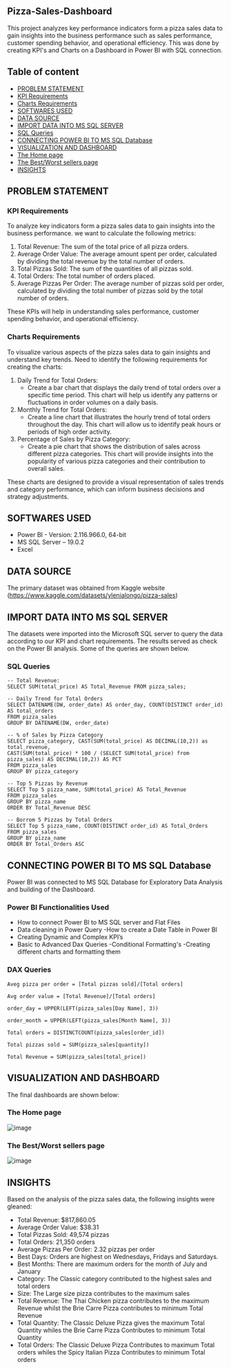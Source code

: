 ## Pizza-Sales-Dashboard
This project analyzes key performance indicators form a pizza sales data to gain insights into the business performance such as sales performance, customer spending behavior, and operational efficiency. This was done by creating KPI's and Charts on a Dashboard in Power BI with SQL connection.

## Table of content
- [PROBLEM STATEMENT](#problem_statement)
- [KPI Requirements](#kpi_requirements)
- [Charts Requirements](#charts_requirements)
- [SOFTWARES USED](#softwares_used)
- [DATA SOURCE](#data_source)
- [IMPORT DATA INTO MS SQL SERVER](#import_data_into_ms_sql_server)
- [SQL Queries](#sql_queries)
- [CONNECTING POWER BI TO MS SQL Database](#connecting_power_bi_to_ms_sql_database)
- [VISUALIZATION AND DASHBOARD](#visualization_and_dashboard)
- [The Home page](#the_home_page)
- [The Best/Worst sellers page](#thebest/worst_sellers_page)
- [INSIGHTS](#insights)
  

## PROBLEM STATEMENT
### KPI Requirements
To analyze key indicators form a pizza sales data to gain insights into the business performance. we want to calculate the following metrics:
1.	Total Revenue: The sum of the total price of all pizza orders.
2.	Average Order Value: The average amount spent per order, calculated by dividing the total revenue by the total number of orders.
3.	Total Pizzas Sold: The sum of the quantities of all pizzas sold.
4.	Total Orders: The total number of orders placed.
5.	Average Pizzas Per Order: The average number of pizzas sold per order, calculated by dividing the total number of pizzas sold by the total number of orders.

These KPIs will help in understanding sales performance, customer spending behavior, and operational efficiency.

### Charts Requirements
To visualize various aspects of the pizza sales data to gain insights and understand key trends. Need to identify the following requirements for creating the charts:
1.	Daily Trend for Total Orders:
    -	Create a bar chart that displays the daily trend of total orders over a specific time period. This chart will help us identify any patterns or fluctuations in order volumes on a daily basis.
2.	Monthly Trend for Total Orders:
    -	Create a line chart that illustrates the hourly trend of total orders throughout the day. This chart will allow us to identify peak hours or periods of high order activity.
3.	Percentage of Sales by Pizza Category:
    -	Create a pie chart that shows the distribution of sales across different pizza categories. This chart will provide insights into the popularity of various pizza categories and their contribution to overall sales.

These charts are designed to provide a visual representation of sales trends and category performance, which can inform business decisions and strategy adjustments.

## SOFTWARES USED
  - Power BI - Version: 2.116.966.0, 64-bit
  - MS SQL Server – 19.0.2
  - Excel 

## DATA SOURCE
The primary dataset was obtained from Kaggle website (https://www.kaggle.com/datasets/ylenialongo/pizza-sales) 

## IMPORT DATA INTO MS SQL SERVER
The datasets were imported into the Microsoft SQL server to query the data according to our KPI and chart requirements. The results served as check on the Power BI analysis. Some of the queries are shown below.

### SQL Queries
```
-- Total Revenue:
SELECT SUM(total_price) AS Total_Revenue FROM pizza_sales;

-- Daily Trend for Total Orders
SELECT DATENAME(DW, order_date) AS order_day, COUNT(DISTINCT order_id) AS total_orders 
FROM pizza_sales
GROUP BY DATENAME(DW, order_date)

-- % of Sales by Pizza Category
SELECT pizza_category, CAST(SUM(total_price) AS DECIMAL(10,2)) as total_revenue,
CAST(SUM(total_price) * 100 / (SELECT SUM(total_price) from pizza_sales) AS DECIMAL(10,2)) AS PCT
FROM pizza_sales
GROUP BY pizza_category

-- Top 5 Pizzas by Revenue
SELECT Top 5 pizza_name, SUM(total_price) AS Total_Revenue
FROM pizza_sales
GROUP BY pizza_name
ORDER BY Total_Revenue DESC

-- Borrom 5 Pizzas by Total Orders
SELECT Top 5 pizza_name, COUNT(DISTINCT order_id) AS Total_Orders
FROM pizza_sales
GROUP BY pizza_name
ORDER BY Total_Orders ASC
```

## CONNECTING POWER BI TO MS SQL Database
Power BI was connected to MS SQL Database for Exploratory Data Analysis and building of the Dashboard.

### Power BI Functionalities Used
-	How to connect Power BI to MS SQL server and Flat Files
-	Data cleaning in Power Query
-How to create a Date Table in Power BI
-	Creating Dynamic and Complex KPI’s
-	Basic to Advanced Dax Queries
-Conditional Formatting's
-Creating different charts and formatting them

### DAX Queries

```
Aveg pizza per order = [Total pizzas sold]/[Total orders]

Avg order value = [Total Revenue]/[Total orders]

order_day = UPPER(LEFT(pizza_sales[Day Name], 3))

order_month = UPPER(LEFT(pizza_sales[Month Name], 3))

Total orders = DISTINCTCOUNT(pizza_sales[order_id])

Total pizzas sold = SUM(pizza_sales[quantity])

Total Revenue = SUM(pizza_sales[total_price])
```
	
## VISUALIZATION AND DASHBOARD
The final dashboards are shown below:
### The Home page
![image](https://github.com/Fkuukyee/Pizza-Sales-Dashboard/assets/147086232/34e292fe-b144-47ee-bd2e-489b9e04ecb0)

### The Best/Worst sellers page
![image](https://github.com/Fkuukyee/Pizza-Sales-Dashboard/assets/147086232/c2d43d04-5d95-4091-920c-2d35e215c02d)


## INSIGHTS
Based on the analysis of the pizza sales data, the following insights were gleaned:
-	Total Revenue: $817,860.05
-	Average Order Value: $38.31
-	Total Pizzas Sold: 49,574 pizzas
-	Total Orders: 21,350 orders
-	Average Pizzas Per Order: 2.32 pizzas per order
-	Best Days: Orders are highest on Wednesdays, Fridays and Saturdays.
-	Best Months: There are maximum orders for the month of July and January
-	Category: The Classic category contributed to the highest sales and total orders
-	Size: The Large size pizza contributes to the maximum sales
-	Total Revenue: The Thai Chicken pizza contributes to the maximum Revenue whilst the Brie Carre Pizza contributes to minimum Total Revenue
-	Total Quantity: The Classic Deluxe Pizza gives the maximum Total Quantity whiles the Brie Carre Pizza Contributes to minimum Total Quantity
-	Total Orders: The Classic Deluxe Pizza Contributes to maximum Total orders whiles the Spicy Italian Pizza Contributes to minimum Total orders


